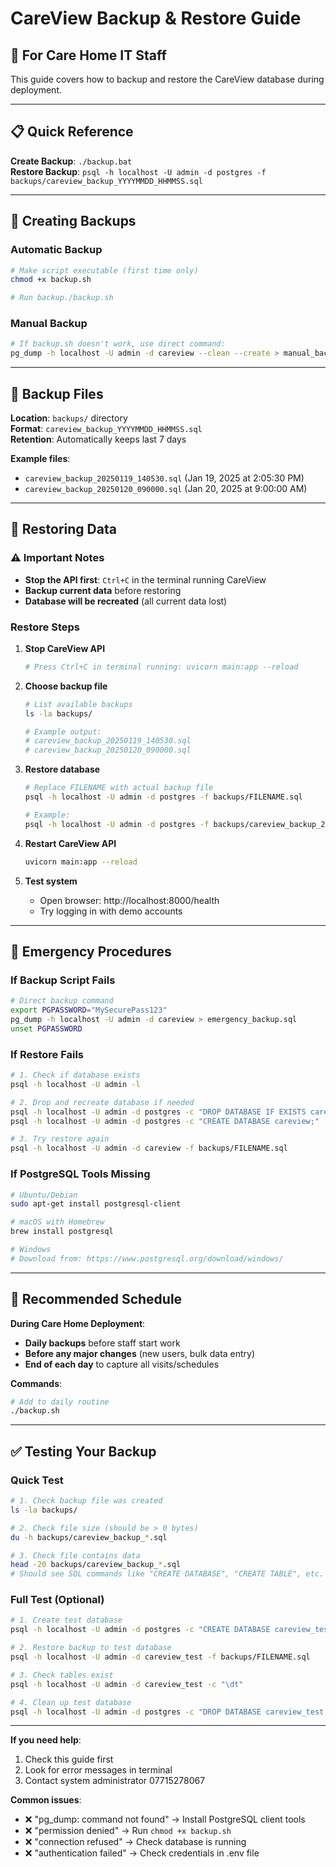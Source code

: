 # CareView Backup & Restore Guide

## 🏥 For Care Home IT Staff

This guide covers how to backup and restore the CareView database during deployment.

---

## 📋 Quick Reference

**Create Backup**: `./backup.bat`  
**Restore Backup**: `psql -h localhost -U admin -d postgres -f backups/careview_backup_YYYYMMDD_HHMMSS.sql`

---

## 🔄 Creating Backups

### Automatic Backup
```bash
# Make script executable (first time only)
chmod +x backup.sh

# Run backup./backup.sh
```

### Manual Backup
```bash
# If backup.sh doesn't work, use direct command:
pg_dump -h localhost -U admin -d careview --clean --create > manual_backup.sql
```

---

## 📁 Backup Files

**Location**: `backups/` directory  
**Format**: `careview_backup_YYYYMMDD_HHMMSS.sql`  
**Retention**: Automatically keeps last 7 days  

**Example files**:
- `careview_backup_20250119_140530.sql` (Jan 19, 2025 at 2:05:30 PM)
- `careview_backup_20250120_090000.sql` (Jan 20, 2025 at 9:00:00 AM)

---

## 🔧 Restoring Data

### ⚠️ Important Notes
- **Stop the API first**: `Ctrl+C` in the terminal running CareView
- **Backup current data** before restoring
- **Database will be recreated** (all current data lost)

### Restore Steps

1. **Stop CareView API**
   ```bash
   # Press Ctrl+C in terminal running: uvicorn main:app --reload
   ```

2. **Choose backup file**
   ```bash
   # List available backups
   ls -la backups/
   
   # Example output:
   # careview_backup_20250119_140530.sql
   # careview_backup_20250120_090000.sql
   ```

3. **Restore database**
   ```bash
   # Replace FILENAME with actual backup file
   psql -h localhost -U admin -d postgres -f backups/FILENAME.sql
   
   # Example:
   psql -h localhost -U admin -d postgres -f backups/careview_backup_20250119_140530.sql
   ```

4. **Restart CareView API**
   ```bash
   uvicorn main:app --reload
   ```

5. **Test system**
   - Open browser: http://localhost:8000/health
   - Try logging in with demo accounts

---

## 🚨 Emergency Procedures

### If Backup Script Fails
```bash
# Direct backup command
export PGPASSWORD="MySecurePass123"
pg_dump -h localhost -U admin -d careview > emergency_backup.sql
unset PGPASSWORD
```

### If Restore Fails
```bash
# 1. Check if database exists
psql -h localhost -U admin -l

# 2. Drop and recreate database if needed
psql -h localhost -U admin -d postgres -c "DROP DATABASE IF EXISTS careview;"
psql -h localhost -U admin -d postgres -c "CREATE DATABASE careview;"

# 3. Try restore again
psql -h localhost -U admin -d careview -f backups/FILENAME.sql
```

### If PostgreSQL Tools Missing
```bash
# Ubuntu/Debian
sudo apt-get install postgresql-client

# macOS with Homebrew
brew install postgresql

# Windows
# Download from: https://www.postgresql.org/download/windows/
```

---

## 📅 Recommended Schedule

**During Care Home Deployment**:
- **Daily backups** before staff start work
- **Before any major changes** (new users, bulk data entry)
- **End of each day** to capture all visits/schedules

**Commands**:
```bash
# Add to daily routine
./backup.sh
```

---

## ✅ Testing Your Backup

### Quick Test
```bash
# 1. Check backup file was created
ls -la backups/

# 2. Check file size (should be > 0 bytes)
du -h backups/careview_backup_*.sql

# 3. Check file contains data
head -20 backups/careview_backup_*.sql
# Should see SQL commands like "CREATE DATABASE", "CREATE TABLE", etc.
```

### Full Test (Optional)
```bash
# 1. Create test database
psql -h localhost -U admin -d postgres -c "CREATE DATABASE careview_test;"

# 2. Restore backup to test database
psql -h localhost -U admin -d careview_test -f backups/FILENAME.sql

# 3. Check tables exist
psql -h localhost -U admin -d careview_test -c "\dt"

# 4. Clean up test database
psql -h localhost -U admin -d postgres -c "DROP DATABASE careview_test;"
```

---


**If you need help**:
1. Check this guide first
2. Look for error messages in terminal
3. Contact system administrator 07715278067

**Common issues**:
- ❌ "pg_dump: command not found" → Install PostgreSQL client tools
- ❌ "permission denied" → Run `chmod +x backup.sh`
- ❌ "connection refused" → Check database is running
- ❌ "authentication failed" → Check credentials in .env file